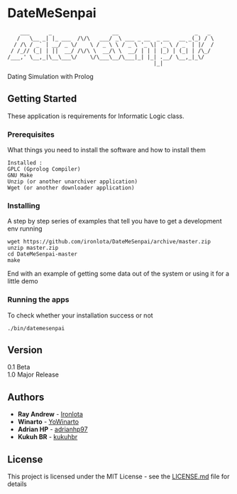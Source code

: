 # DateMeSenpai
```
    ___      _                   __                        _   _ 
   /   \__ _| |_ ___  /\/\   ___/ _\ ___ _ __  _ __   __ _(_) / \
  / /\ / _` | __/ _ \/    \ / _ \ \ / _ \ '_ \| '_ \ / _` | |/  /
 / /_// (_| | ||  __/ /\/\ \  __/\ \  __/ | | | |_) | (_| | /\_/ 
/___,' \__,_|\__\___\/    \/\___\__/\___|_| |_| .__/ \__,_|_\/   
                                              |_|        
```

Dating Simulation with Prolog

## Getting Started

These application is requirements for Informatic Logic class.

### Prerequisites

What things you need to install the software and how to install them

```
Installed :
GPLC (Gprolog Compiler)
GNU Make
Unzip (or another unarchiver application)
Wget (or another downloader application)
```

### Installing

A step by step series of examples that tell you have to get a development env running

```
wget https://github.com/ironlota/DateMeSenpai/archive/master.zip
unzip master.zip
cd DateMeSenpai-master
make
```

End with an example of getting some data out of the system or using it for a little demo

### Running the apps

To check whether your installation success or not

```
./bin/datemesenpai
```


## Version

0.1 Beta <br />
1.0 Major Release

## Authors

* **Ray Andrew** - [Ironlota](https://github.com/ironlota)
* **Winarto** - [YoWinarto](https://github.com/yowinarto)
* **Adrian HP** - [adrianhp97](https://github.com/adrianhp97)
* **Kukuh BR** - [kukuhbr](https://github.com/kukuhbr)


## License

This project is licensed under the MIT License - see the [LICENSE.md](LICENSE.md) file for details

